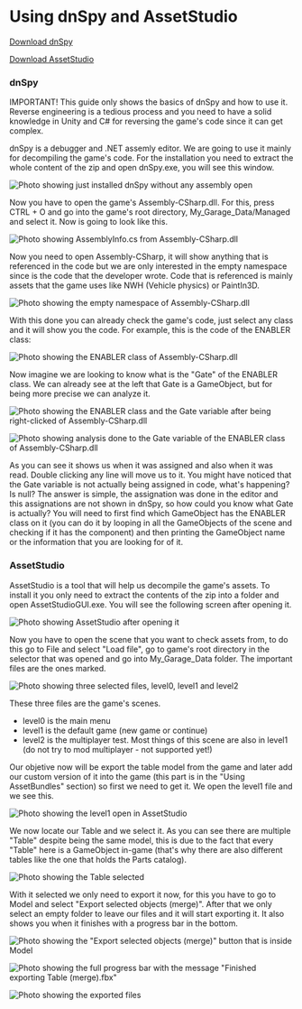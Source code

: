 <h1 class="white" >Using dnSpy and AssetStudio</h1>

[Download dnSpy](https://github.com/dnSpy/dnSpy/releases)

[Download AssetStudio](https://github.com/Perfare/AssetStudio/releases)

<h3 class="white" >dnSpy</h3>
IMPORTANT! This guide only shows the basics of dnSpy and how to use it. Reverse engineering is a tedious process and you need to have a solid knowledge in Unity and C# for reversing the game's code since it can get complex.

dnSpy is a debugger and .NET assemly editor. We are going to use it mainly for decompiling the game's code.
For the installation you need to extract the whole content of the zip and open dnSpy.exe, you will see this window.

![Photo showing just installed dnSpy without any assembly open](../images/reverseBasics/Untitled.png)

Now you have to open the game's Assembly-CSharp.dll. For this, press CTRL + O and go into the game's root directory, My_Garage_Data/Managed and select it. Now is going to look like this.

![Photo showing AssemblyInfo.cs from Assembly-CSharp.dll](../images/reverseBasics/Untitled2.png)

Now you need to open Assembly-CSharp, it will show anything that is referenced in the code but we are only interested in the empty namespace since is the code that the developer wrote. Code that is referenced is mainly assets that the game uses like NWH (Vehicle physics) or PaintIn3D.

![Photo showing the empty namespace of Assembly-CSharp.dll](../images/reverseBasics/Untitled3.png)

With this done you can already check the game's code, just select any class and it will show you the code. For example, this is the code of the ENABLER class:

![Photo showing the ENABLER class of Assembly-CSharp.dll](../images/reverseBasics/Untitled4.png)

Now imagine we are looking to know what is the "Gate" of the ENABLER class. We can already see at the left that Gate is a GameObject, but for being more precise we can analyze it.

![Photo showing the ENABLER class and the Gate variable after being right-clicked of Assembly-CSharp.dll](../images/reverseBasics/Untitled5.png)

![Photo showing analysis done to the Gate variable of the ENABLER class of Assembly-CSharp.dll](../images/reverseBasics/Untitled6.png)

As you can see it shows us when it was assigned and also when it was read. Double clicking any line will move us to it. You might have noticed that the Gate variable is not actually being assigned in code, what's happening? Is null? The answer is simple, the assignation was done in the editor and this assignations are not shown in dnSpy, so how could you know what Gate is actually? You will need to first find which GameObject has the ENABLER class on it (you can do it by looping in all the GameObjects of the scene and checking if it has the component) and then printing the GameObject name or the information that you are looking for of it.

<h3 class="white" >AssetStudio</h3>
AssetStudio is a tool that will help us decompile the game's assets. To install it you only need to extract the contents of the zip into a folder and open AssetStudioGUI.exe. You will see the following screen after opening it.

![Photo showing AssetStudio after opening it](../images/reverseBasics/Untitled7.png)

Now you have to open the scene that you want to check assets from, to do this go to File and select "Load file", go to game's root directory in the selector that was opened and go into My_Garage_Data folder. The important files are the ones marked.

![Photo showing three selected files, level0, level1 and level2](../images/reverseBasics/Untitled8.png)

These three files are the game's scenes.
 - level0 is the main menu
 - level1 is the default game (new game or continue)
 - level2 is the multiplayer test. Most things of this scene are also in level1 (do not try to mod multiplayer - not supported yet!)

Our objetive now will be export the table model from the game and later add our custom version of it into the game (this part is in the "Using AssetBundles" section) so first we need to get it. We open the level1 file and we see this.

![Photo showing the level1 open in AssetStudio](../images/reverseBasics/Untitled9.png)

We now locate our Table and we select it. As you can see there are multiple "Table" despite being the same model, this is due to the fact that every "Table" here is a GameObject in-game (that's why there are also different tables like the one that holds the Parts catalog).

![Photo showing the Table selected](../images/reverseBasics/Untitled10.png)

With it selected we only need to export it now, for this you have to go to Model and select "Export selected objects (merge)". After that we only select an empty folder to leave our files and it will start exporting it. It also shows you when it finishes with a progress bar in the bottom.

![Photo showing the "Export selected objects (merge)" button that is inside Model](../images/reverseBasics/Untitled11.png)

![Photo showing the full progress bar with the message "Finished exporting Table (merge).fbx"](../images/reverseBasics/Untitled12.png)

![Photo showing the exported files](../images/reverseBasics/Untitled13.png)

